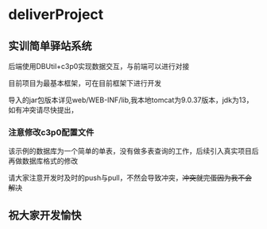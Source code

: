 # deliverProject 


## 实训简单驿站系统

后端使用DBUtil+c3p0实现数据交互，与前端可以进行对接

目前项目为最基本框架，可在目前框架下进行开发

导入的jar包版本详见web/WEB-INF/lib,我本地tomcat为9.0.37版本，jdk为13，如有冲突请尽快提出，

### 注意修改c3p0配置文件

该示例的数据库为一个简单的单表，没有做多表查询的工作，后续引入真实项目后再做数据库格式的修改

请大家注意开发时及时的push与pull，不然会导致冲突，~~冲突就完蛋因为我不会解决~~

## 祝大家开发愉快

